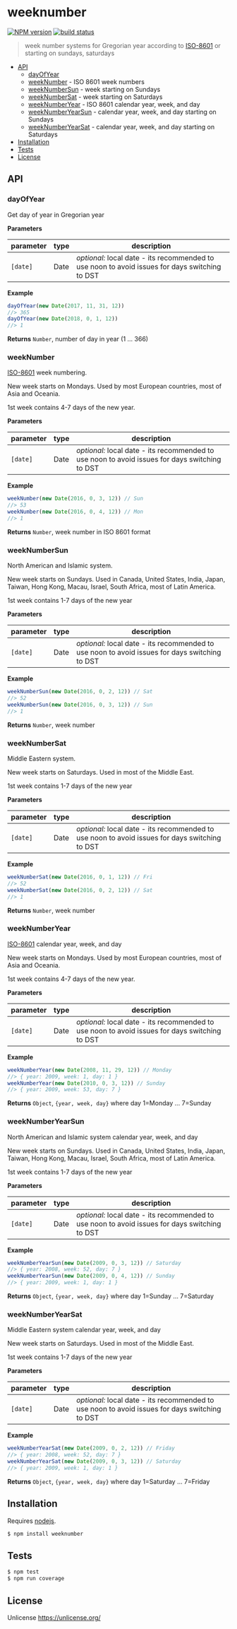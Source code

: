 # weeknumber

[![NPM version](https://badge.fury.io/js/weeknumber.svg)](https://www.npmjs.com/package/weeknumber/)
[![build status](https://secure.travis-ci.org/commenthol/weeknumber.svg)](http://travis-ci.org/commenthol/weeknumber)

> week number systems for Gregorian year according to [ISO-8601][] or starting on sundays, saturdays

- [API](#api)
	- [dayOfYear](#dayofyear)
	- [weekNumber](#weeknumber-1) - ISO 8601 week numbers
	- [weekNumberSun](#weeknumbersun) - week starting on Sundays
	- [weekNumberSat](#weeknumbersat) - week starting on Saturdays
	- [weekNumberYear](#weeknumberyear) - ISO 8601 calendar year, week, and day
	- [weekNumberYearSun](#weeknumberyearsun) - calendar year, week, and day starting on Sundays
	- [weekNumberYearSat](#weeknumberyearsat) - calendar year, week, and day starting on Saturdays
- [Installation](#installation)
- [Tests](#tests)
- [License](#license)

## API

### dayOfYear

Get day of year in Gregorian year

**Parameters**

| parameter | type | description |
| --------- | ---- | ----------- |
| `[date]`  | Date | _optional:_ local date - its recommended to use noon to avoid issues for days switching to DST |

**Example**

```js
dayOfYear(new Date(2017, 11, 31, 12))
//> 365
dayOfYear(new Date(2018, 0, 1, 12))
//> 1
```

**Returns** `Number`, number of day in year (1 ... 366)

### weekNumber

[ISO-8601][] week numbering.

New week starts on Mondays.
Used by most European countries, most of Asia and Oceania.

1st week contains 4-7 days of the new year.

**Parameters**

| parameter | type | description |
| --------- | ---- | ----------- |
| `[date]`  | Date | _optional:_ local date - its recommended to use noon to avoid issues for days switching to DST |

**Example**

```js
weekNumber(new Date(2016, 0, 3, 12)) // Sun
//> 53
weekNumber(new Date(2016, 0, 4, 12)) // Mon
//> 1
```

**Returns** `Number`, week number in ISO 8601 format

### weekNumberSun

North American and Islamic system.

New week starts on Sundays.
Used in Canada, United States, India, Japan, Taiwan, Hong Kong, Macau, Israel, South Africa, most of Latin America.

1st week contains 1-7 days of the new year

**Parameters**

| parameter | type | description |
| --------- | ---- | ----------- |
| `[date]`  | Date | _optional:_ local date - its recommended to use noon to avoid issues for days switching to DST |

**Example**

```js
weekNumberSun(new Date(2016, 0, 2, 12)) // Sat
//> 52
weekNumberSun(new Date(2016, 0, 3, 12)) // Sun
//> 1
```

**Returns** `Number`, week number

### weekNumberSat

Middle Eastern system.

New week starts on Saturdays.
Used in most of the Middle East.

1st week contains 1-7 days of the new year

**Parameters**

| parameter | type | description |
| --------- | ---- | ----------- |
| `[date]`  | Date | _optional:_ local date - its recommended to use noon to avoid issues for days switching to DST |

**Example**

```js
weekNumberSat(new Date(2016, 0, 1, 12)) // Fri
//> 52
weekNumberSat(new Date(2016, 0, 2, 12)) // Sat
//> 1
```

**Returns** `Number`, week number

### weekNumberYear

[ISO-8601] calendar year, week, and day

New week starts on Mondays.
Used by most European countries, most of Asia and Oceania.

1st week contains 4-7 days of the new year.

**Parameters**

| parameter | type | description |
| --------- | ---- | ----------- |
| `[date]`  | Date | _optional:_ local date - its recommended to use noon to avoid issues for days switching to DST |

**Example**

```js
weekNumberYear(new Date(2008, 11, 29, 12)) // Monday
//> { year: 2009, week: 1, day: 1 }
weekNumberYear(new Date(2010, 0, 3, 12)) // Sunday
//> { year: 2009, week: 53, day: 7 }
```

**Returns** `Object`, `{year, week, day}` where day 1=Monday ... 7=Sunday


### weekNumberYearSun

North American and Islamic system calendar year, week, and day

New week starts on Sundays.
Used in Canada, United States, India, Japan, Taiwan, Hong Kong, Macau, Israel, South Africa, most of Latin America.

1st week contains 1-7 days of the new year

**Parameters**

| parameter | type | description |
| --------- | ---- | ----------- |
| `[date]`  | Date | _optional:_ local date - its recommended to use noon to avoid issues for days switching to DST |

**Example**

```js
weekNumberYearSun(new Date(2009, 0, 3, 12)) // Saturday
//> { year: 2008, week: 52, day: 7 }
weekNumberYearSun(new Date(2009, 0, 4, 12)) // Sunday
//> { year: 2009, week: 1, day: 1 }
```

**Returns** `Object`, `{year, week, day}` where day 1=Sunday ... 7=Saturday


### weekNumberYearSat

Middle Eastern system calendar year, week, and day

New week starts on Saturdays.
Used in most of the Middle East.

1st week contains 1-7 days of the new year

**Parameters**

| parameter | type | description |
| --------- | ---- | ----------- |
| `[date]`  | Date | _optional:_ local date - its recommended to use noon to avoid issues for days switching to DST |

**Example**

```js
weekNumberYearSat(new Date(2009, 0, 2, 12)) // Friday
//> { year: 2008, week: 52, day: 7 }
weekNumberYearSat(new Date(2009, 0, 3, 12)) // Saturday
//> { year: 2009, week: 1, day: 1 }
```

**Returns** `Object`, `{year, week, day}` where day 1=Saturday ... 7=Friday

## Installation

Requires [nodejs](http://nodejs.org/).

```sh
$ npm install weeknumber
```

## Tests

```sh
$ npm test
$ npm run coverage
```

## License

Unlicense <https://unlicense.org/>

[ISO-8601]: https://en.wikipedia.org/wiki/ISO_8601

